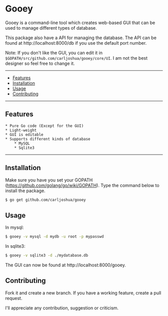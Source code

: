# Gooey

Gooey is a command-line tool which creates web-based GUI that can be used to manage different types of database.

This package also have a API for managing the database. The API can be found at http://localhost:8000/db if you use the default port number.

Note: If you don't like the GUI, you can edit it in `$GOPATH/src/github.com/carljoshua/gooey/core/UI`. I am not the best designer so feel free to change it.

---------------------------------------
  * [Features](#features)
  * [Installation](#installation)
  * [Usage](#usage)
  * [Contributing](#contibuting)
---------------------------------------

## Features

	* Pure Go code (Except for the GUI)
    * Light-weight
    * GUI is editable
	* Supports different kinds of database
		* MySQL
        * Sqlite3

---------------------------------------

## Installation
Make sure you have you set your GOPATH (https://github.com/golang/go/wiki/GOPATH).
Type the command below to install the package.

```bash
$ go get github.com/carljoshua/gooey
```

## Usage
In mysql:

```bash
$ gooey -v mysql -d mydb -u root -p mypasswd
```

In sqlite3:

```bash
$ gooey -v sqlite3 -d ./mydatabase.db
```

The GUI can now be found at http://localhost:8000/gooey.

## Contributing

Fork it and create a new branch. If you have a working feature, create a pull request.

I'll appreciate any contribution, suggestion or criticism.

